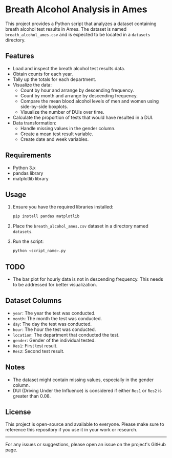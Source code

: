 # Breath Alcohol Analysis in Ames

This project provides a Python script that analyzes a dataset containing breath alcohol test results in Ames. The dataset is named `breath_alcohol_ames.csv` and is expected to be located in a `datasets` directory.

## Features

- Load and inspect the breath alcohol test results data.
- Obtain counts for each year.
- Tally up the totals for each department.
- Visualize the data:
  - Count by hour and arrange by descending frequency.
  - Count by month and arrange by descending frequency.
  - Compare the mean blood alcohol levels of men and women using side-by-side boxplots.
  - Visualize the number of DUIs over time.
- Calculate the proportion of tests that would have resulted in a DUI.
- Data transformation:
  - Handle missing values in the gender column.
  - Create a mean test result variable.
  - Create date and week variables.

## Requirements

- Python 3.x
- pandas library
- matplotlib library

## Usage

1. Ensure you have the required libraries installed:

   ```bash
   pip install pandas matplotlib
   ```

2. Place the `breath_alcohol_ames.csv` dataset in a directory named `datasets`.

3. Run the script:

   ```bash
   python <script_name>.py
   ```

## TODO

- The bar plot for hourly data is not in descending frequency. This needs to be addressed for better visualization.

## Dataset Columns

- `year`: The year the test was conducted.
- `month`: The month the test was conducted.
- `day`: The day the test was conducted.
- `hour`: The hour the test was conducted.
- `location`: The department that conducted the test.
- `gender`: Gender of the individual tested.
- `Res1`: First test result.
- `Res2`: Second test result.

## Notes

- The dataset might contain missing values, especially in the gender column.
- DUI (Driving Under the Influence) is considered if either `Res1` or `Res2` is greater than 0.08.

## License

This project is open-source and available to everyone. Please make sure to reference this repository if you use it in your work or research.

---

For any issues or suggestions, please open an issue on the project's GitHub page.
